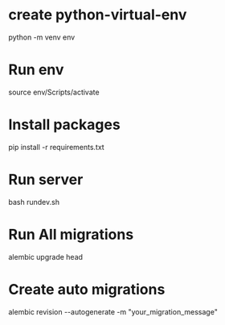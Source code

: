 # create python-virtual-env
python -m venv env

# Run env
source env/Scripts/activate

# Install packages
pip install -r requirements.txt

# Run server
bash rundev.sh

# Run All migrations
alembic upgrade head

# Create auto migrations
alembic revision --autogenerate -m "your_migration_message"

